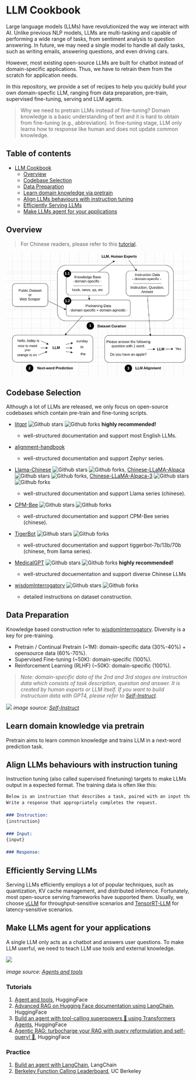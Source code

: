 # LLM Cookbook
Large language models (LLMs) have revolutionized the way we interact with AI. Unlike previous NLP models, LLMs are multi-tasking and capable of performing a wide range of tasks, from sentiment analysis to question answering. In future, we may need a single model to handle all daily tasks, such as writing emails, answering questions, and even driving cars.

However, most existing open-source LLMs are built for chatbot instead of domain-specific applications. Thus, we have to retrain them from the scratch for application needs.

In this repository, we provide a set of recipes to help you quickly build your own domain-specfic LLM, ranging from data preparation, pre-train, supervised fine-tuning, serving and LLM agents.

> Why we need to pretrain LLMs instead of fine-tuning?
> Domain knowledge is a basic understanding of text and it is hard to obtain from fine-tuning (e.g., abbreviation). In fine-tuning stage, LLM only learns how to response like human and does not update common knowledge.

## Table of contents
- [LLM Cookbook](#llm-cookbook)
    - [Overview](#overview)
    - [Codebase Selection](#codebase-selection)
    - [Data Preparation](#data-preparation)
    - [Learn domain knowledge via pretrain](#learn-domain-knowledge-via-pretrain)
    - [Align LLMs behaviours with instruction tuning](#align-llms-behaviours-with-instruction-tuning)
    - [Efficiently Serving LLMs](#efficiently-serving-llms)
    - [Make LLMs agent for your applications](#make-llms-agent-for-your-applications)

## Overview
> For Chinese readers, please refer to this [tutorial](https://cloud.tencent.com/developer/article/2315386).

![alt text](image.png)

## Codebase Selection
Although a lot of LLMs are released, we only focus on open-source codebases which contain pre-train and fine-tuning scripts.
- [litgpt](https://github.com/Lightning-AI/litgpt) ![Github stars](https://img.shields.io/github/stars/Lightning-AI/litgpt.svg) ![Github forks](https://img.shields.io/github/forks/Lightning-AI/litgpt.svg) **highly recommended!**
    - well-structured documentation and support most English LLMs.
- [alignment-handbook](https://github.com/huggingface/alignment-handbook) 
    - well-structured documentation and support Zephyr series.
- [Llama-Chinese](https://github.com/LlamaFamily/Llama-Chinese) ![Github stars](https://img.shields.io/github/stars/LlamaFamily/Llama-Chinese.svg) ![Github forks](https://img.shields.io/github/forks/LlamaFamily/Llama-Chinese.svg), [Chinese-LLaMA-Alpaca](https://github.com/ymcui/Chinese-LLaMA-Alpaca) ![Github stars](https://img.shields.io/github/stars/ymcui/Chinese-LLaMA-Alpaca.svg) ![Github forks](https://img.shields.io/github/forks/ymcui/Chinese-LLaMA-Alpaca.svg), [Chinese-LLaMA-Alpaca-3](https://github.com/ymcui/Chinese-LLaMA-Alpaca-3) ![Github stars](https://img.shields.io/github/stars/ymcui/Chinese-LLaMA-Alpaca-3.svg) ![Github forks](https://img.shields.io/github/forks/ymcui/Chinese-LLaMA-Alpaca-3.svg)
    - well-structured documentation and support Llama series (chinese).

- [CPM-Bee](https://github.com/OpenBMB/CPM-Bee) ![Github stars](https://img.shields.io/github/stars/OpenBMB/CPM-Bee.svg) ![Github forks](https://img.shields.io/github/forks/OpenBMB/CPM-Bee.svg)
    - well-structured documentation and support CPM-Bee series (chinese).
- [TigerBot](https://github.com/TigerResearch/TigerBot) ![Github stars](https://img.shields.io/github/stars/TigerResearch/TigerBot.svg) ![Github forks](https://img.shields.io/github/forks/TigerResearch/TigerBot.svg)
    - well-structured documentation and support tiggerbot-7b/13b/70b (chinese, from llama series).
- [MedicalGPT](https://github.com/shibing624/MedicalGPT) ![Github stars](https://img.shields.io/github/stars/shibing624/MedicalGPT.svg) ![Github forks](https://img.shields.io/github/forks/shibing624/MedicalGPT.svg) **highly recommended!**
    - well-structured docuementation and support diverse Chinese LLMs 
- [wisdomInterrogatory](https://github.com/zhihaiLLM/wisdomInterrogatory) ![Github stars](https://img.shields.io/github/stars/zhihaiLLM/wisdomInterrogatory.svg) ![Github forks](https://img.shields.io/github/forks/zhihaiLLM/wisdomInterrogatory.svg)
    - detailed instructions on dataset construction.

## Data Preparation

Knowledge based construction refer to [wisdomInterrogatory](https://github.com/zhihaiLLM/wisdomInterrogatory). Diversity is a key for pre-training.

- Pretrain / Continual Pretrain (~1M): domain-specific data (30%-40%) + opensource data (60%-70%).
- Supervised Fine-tuning (~50K): domain-specific (100%).
- Reinforcement Learning (RLHF) (~50K): domain-specific (100%).

> _Note: domain-specific data of the 2nd and 3rd stages are instruction data which consists of task description, question and answer. It is created by human experts or LLM itself. If you want to build instructuon data with GPT4, please refer to [Self-Instruct](https://github.com/yizhongw/self-instruct)._

![](https://github.com/yizhongw/self-instruct/raw/main/docs/pipeline.JPG)
_image source: [Self-Instruct](https://github.com/yizhongw/self-instruct)_

## Learn domain knowledge via pretrain

Pretrain aims to learn common knowledge and trains LLM in a next-word prediction task.

## Align LLMs behaviours with instruction tuning

Instruction tuning (also called supervised finetuning) targets to make LLMs output in a expected format. The training data is often like this: 
```markdown
Below is an instruction that describes a task, paired with an input that provides further context. 
Write a response that appropriately completes the request.

### Instruction:
{instruction}

### Input:
{input}

### Response: 
```

## Efficiently Serving LLMs 
Serving LLMs efficiently employs a lot of popular techniques, such as quantization, KV cache management, and distributed inference. Fortunately, most open-source serving frameworks have supported them. Usually, we choose [vLLM](https://docs.vllm.ai/en/latest/index.html) for throughput-sensitive scenarios and [TensorRT-LLM](https://github.com/NVIDIA/TensorRT-LLM) for latency-sensitive scenarios.

## Make LLMs agent for your applications
A single LLM only acts as a chatbot and answers user questions. To make LLM userful, we need to teach LLM use tools and external knowledge.

![](https://huggingface.co/datasets/huggingface/documentation-images/resolve/main/blog/open-source-llms-as-agents/ReAct.png)

*image source: [Agents and tools](https://huggingface.co/docs/transformers/agents)*

### Tutorials
1. [Agent and tools](https://huggingface.co/docs/transformers/agents), HuggingFace
2. [Advanced RAG on Hugging Face documentation using LangChain](https://huggingface.co/learn/cookbook/advanced_rag), HuggingFace
3. [Build an agent with tool-calling superpowers 🦸 using Transformers Agents](https://huggingface.co/learn/cookbook/agents), HuggingFace
4. [Agentic RAG: turbocharge your RAG with query reformulation and self-query! 🚀](https://huggingface.co/learn/cookbook/agent_rag), HuggingFace

### Practice
1. [Build an agent with LangChain](https://python.langchain.com/v0.1/docs/modules/agents/), LangChain
2. [Berkeley Function Calling Leaderboard](https://github.com/ShishirPatil/gorilla/tree/main/berkeley-function-call-leaderboard), UC Berkeley